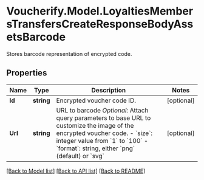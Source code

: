 # Voucherify.Model.LoyaltiesMembersTransfersCreateResponseBodyAssetsBarcode
Stores barcode representation of encrypted code.

## Properties

Name | Type | Description | Notes
------------ | ------------- | ------------- | -------------
**Id** | **string** | Encrypted voucher code ID. | [optional] 
**Url** | **string** | URL to barcode    *Optional:* Attach query parameters to base URL to customize the image of the encrypted voucher code.    - &#x60;size&#x60;: integer value from &#x60;1&#x60; to &#x60;100&#x60;   - &#x60;format&#x60;: string, either &#x60;png&#x60; (default) or &#x60;svg&#x60; | [optional] 

[[Back to Model list]](../../README.md#documentation-for-models) [[Back to API list]](../../README.md#documentation-for-api-endpoints) [[Back to README]](../../README.md)


